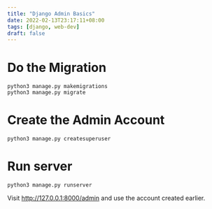```yaml
---
title: "Django Admin Basics"
date: 2022-02-13T23:17:11+08:00
tags: [django, web-dev]
draft: false
---
```


# Do the Migration
```
python3 manage.py makemigrations
python3 manage.py migrate
```

# Create the Admin Account
```
python3 manage.py createsuperuser
```

# Run server
```
python3 manage.py runserver
```

Visit http://127.0.0.1:8000/admin and use the account created earlier.
